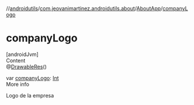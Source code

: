 //[androidutils](../../index.md)/[com.jeovanimartinez.androidutils.about](../index.md)/[AboutApp](index.md)/[companyLogo](company-logo.md)



# companyLogo  
[androidJvm]  
Content  
@[DrawableRes](https://developer.android.com/reference/kotlin/androidx/annotation/DrawableRes.html)()  
  
var [companyLogo](company-logo.md): [Int](https://kotlinlang.org/api/latest/jvm/stdlib/kotlin/-int/index.html)  
More info  


Logo de la empresa

  



